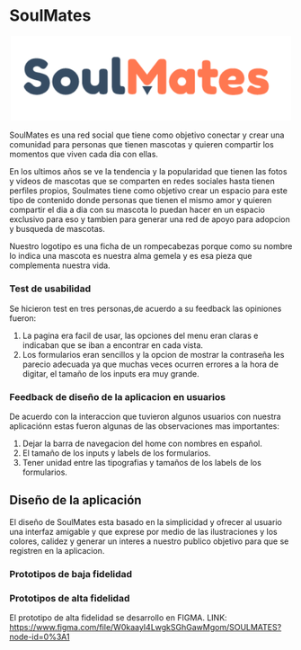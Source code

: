  # SoulMates
<p align="center">
  <img src="https://github.com/lalopez13/BOG001-social-network/blob/Pruebafirebase/src/img/logo-BluePink.png" width="500" title="logo">
</p>

SoulMates es una red social que tiene como objetivo conectar y crear una comunidad para personas que tienen mascotas y quieren compartir los momentos que viven cada dia con ellas.

En los ultimos años se ve la tendencia y la popularidad que tienen las fotos y videos de mascotas que se comparten en redes sociales hasta tienen perfiles propios, Soulmates tiene como objetivo crear un espacio  para este tipo de contenido donde personas que tienen el mismo amor y quieren compartir el dia a dia con su mascota lo puedan hacer en un espacio exclusivo para eso y tambien para generar una red de apoyo para adopcion y busqueda de mascotas.

Nuestro logotipo es una ficha de un rompecabezas porque como su nombre lo indica una mascota es nuestra alma gemela y es esa pieza que complementa nuestra vida.

### Test de usabilidad 
Se hicieron test en tres personas,de acuerdo a su feedback las opiniones fueron:
1. La pagina era facil de usar, las opciones del menu eran claras e indicaban que se iban a encontrar en cada vista.
2. Los formularios eran sencillos y la opcion de mostrar la contraseña les parecio adecuada ya que muchas veces ocurren errores a la hora de digitar, el tamaño de los inputs era muy grande.

### Feedback de diseño de la aplicacion en usuarios

De acuerdo con la interaccion que tuvieron algunos usuarios con nuestra aplicaciónn estas fueron algunas de las observaciones mas importantes:

1. Dejar la barra de navegacion del home con nombres en español.
2. El tamaño de los inputs y labels de los formularios.
3. Tener unidad entre las tipografias y tamaños de los labels de los formularios.


## Diseño de la aplicación
El diseño de SoulMates esta basado en la simplicidad y ofrecer al usuario una interfaz amigable y que exprese por medio de las ilustraciones y los colores, calidez y generar un interes a nuestro publico objetivo para que se registren en la aplicacion.

### Prototipos de baja fidelidad




### Prototipos de alta fidelidad
El prototipo de alta fidelidad se desarrollo en FIGMA.
LINK: <a>https://www.figma.com/file/W0kaayI4LwgkSGhGawMgom/SOULMATES?node-id=0%3A1</a>